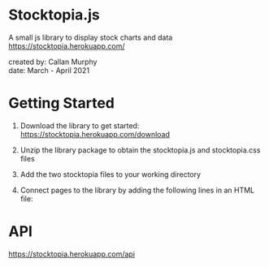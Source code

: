 # Stocktopia.js

A small js library to display stock charts and data  
https://stocktopia.herokuapp.com/   

created by: Callan Murphy  
date: March - April 2021

# Getting Started

1. Download the library to get started: https://stocktopia.herokuapp.com/download

2. Unzip the library package to obtain the stocktopia.js and stocktopia.css files

3. Add the two stocktopia files to your working directory

4. Connect pages to the library by adding the following lines in an HTML file:

    <link rel="stylesheet" type="text/css" href="path/to/stocktopia.css">

    <script type="text/javascript" src="path/to/stocktopia.js"></script>
    
# API

https://stocktopia.herokuapp.com/api
